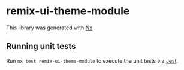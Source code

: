 # remix-ui-theme-module

This library was generated with [Nx](https://nx.dev).

## Running unit tests

Run `nx test remix-ui-theme-module` to execute the unit tests via [Jest](https://jestjs.io).
